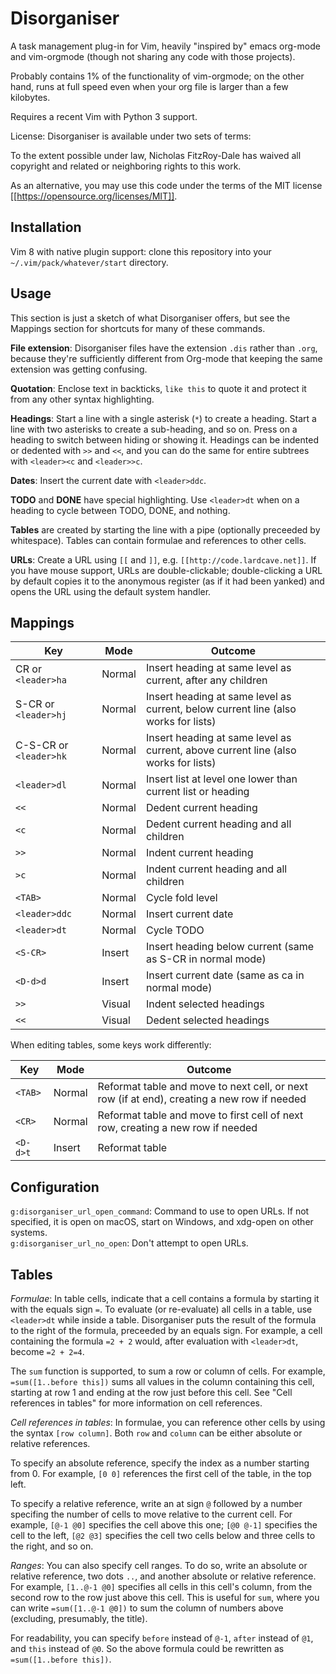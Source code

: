 Disorganiser
===

A task management plug-in for Vim, heavily "inspired by" emacs org-mode and vim-orgmode (though not sharing any code with those projects).

Probably contains 1% of the functionality of vim-orgmode; on the other hand, runs at full speed even when your org file is larger than a few kilobytes.

Requires a recent Vim with Python 3 support.

License: Disorganiser is available under two sets of terms:

To the extent possible under law, Nicholas FitzRoy-Dale has waived all copyright and related or neighboring rights to this work.

As an alternative, you may use this code under the terms of the MIT license [[https://opensource.org/licenses/MIT]].

Installation
---

Vim 8 with native plugin support: clone this repository into your `~/.vim/pack/whatever/start` directory.

Usage
---

This section is just a sketch of what Disorganiser offers, but see the Mappings section for shortcuts for many of these commands.

**File extension**: Disorganiser files have the extension `.dis` rather than `.org`, because they're sufficiently different from Org-mode that keeping the same extension was getting confusing.

**Quotation**: Enclose text in backticks, `like this` to quote it and protect it from any other syntax highlighting.

**Headings**: Start a line with a single asterisk (`*`) to create a heading. Start a line with two asterisks to create a sub-heading, and so on. Press <TAB> on a heading to switch between hiding or showing it. Headings can be indented or dedented with `>>` and `<<`, and you can do the same for entire subtrees with `<leader><c` and `<leader>>c`.

**Dates**: Insert the current date with `<leader>ddc`.

**TODO** and **DONE** have special highlighting. Use `<leader>dt` when on a heading to cycle between TODO, DONE, and nothing.

**Tables** are created by starting the line with a pipe (optionally preceeded by whitespace). Tables can contain formulae and references to other cells.

**URLs**: Create a URL using `[[` and `]]`, e.g. `[[http://code.lardcave.net]]`. If you have mouse support, URLs are double-clickable; double-clicking a URL by default copies it to the anonymous register (as if it had been yanked) and opens the URL using the default system handler.

Mappings
---

Key                   | Mode   | Outcome
----------------------| ------ | -----------------------------------------------------------------------------------
CR or `<leader>ha`    | Normal | Insert heading at same level as current, after any children
S-CR or `<leader>hj`  | Normal | Insert heading at same level as current, below current line (also works for lists)
C-S-CR or `<leader>hk`| Normal | Insert heading at same level as current, above current line (also works for lists)
`<leader>dl`          | Normal | Insert list at level one lower than current list or heading
`<<`                  | Normal | Dedent current heading
`<c`                  | Normal | Dedent current heading and all children
`>>`                  | Normal | Indent current heading
`>c`                  | Normal | Indent current heading and all children
`<TAB>`               | Normal | Cycle fold level
`<leader>ddc`         | Normal | Insert current date
`<leader>dt`          | Normal | Cycle TODO
`<S-CR>`              | Insert | Insert heading below current (same as S-CR in normal mode)
`<D-d>d`              | Insert | Insert current date (same as <leader>ca in normal mode)
`>>`                  | Visual | Indent selected headings
`<<`                  | Visual | Dedent selected headings

When editing tables, some keys work differently:

Key                     | Mode   | Outcome
----------------------- | ------ | -----------------------------------------------------------------------------------
`<TAB>`                 | Normal | Reformat table and move to next cell, or next row (if at end), creating a new row if needed
`<CR>`                  | Normal | Reformat table and move to first cell of next row, creating a new row if needed
`<D-d>t`                | Insert | Reformat table
 
Configuration
---

`g:disorganiser_url_open_command`: Command to use to open URLs. If not specified, it is open on macOS, start on Windows, and xdg-open on other systems.  
`g:disorganiser_url_no_open`: Don't attempt to open URLs.

Tables
---

*Formulae*: In table cells, indicate that a cell contains a formula by starting it with the equals sign `=`. To evaluate (or re-evaluate) all cells in a table, use `<leader>dt` while inside a table. Disorganiser puts the result of the formula to the right of the formula, preceeded by an equals sign. For example, a cell containing the formula `=2 + 2` would, after evaluation with `<leader>dt`, become `=2 + 2=4`.

The `sum` function is supported, to sum a row or column of cells. For example, `=sum([1..before this])` sums all values in the column containing this cell, starting at row 1 and ending at the row just before this cell. See "Cell references in tables" for more information on cell references.

*Cell references in tables*: In formulae, you can reference other cells by using the syntax `[row column]`. Both `row` and `column` can be either absolute or relative references.

To specify an absolute reference, specify the index as a number starting from 0. For example, `[0 0]` references the first cell of the table, in the top left.

To specify a relative reference, write an at sign `@` followed by a number specifing the number of cells to move relative to the current cell. For example, `[@-1 @0]` specifies the cell above this one; `[@0 @-1]` specifies the cell to the left, `[@2 @3]` specifies the cell two cells below and three cells to the right, and so on.

*Ranges*: You can also specify cell ranges. To do so, write an absolute or relative reference, two dots `..`, and another absolute or relative reference. For example, `[1..@-1 @0]` specifies all cells in this cell's column, from the second row to the row just above this cell. This is useful for `sum`, where you can write `=sum([1..@-1 @0])` to sum the column of numbers above (excluding, presumably, the title).

For readability, you can specify `before` instead of `@-1`, `after` instead of `@1`, and `this` instead of `@0`. So the above formula could be rewritten as `=sum([1..before this])`.


